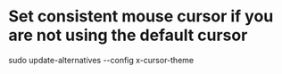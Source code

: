 # Set consistent mouse cursor if you are not using the default cursor
sudo update-alternatives --config x-cursor-theme
